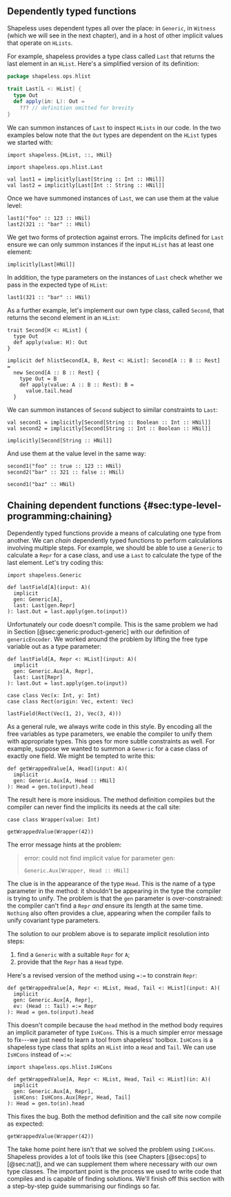 ## Dependently typed functions

Shapeless uses dependent types all over the place:
in `Generic`, in `Witness` (which we will see in the next chapter),
and in a host of other implicit values that operate on `HLists`.

For example, shapeless provides a type class called `Last`
that returns the last element in an `HList`.
Here's a simplified version of its definition:

```scala
package shapeless.ops.hlist

trait Last[L <: HList] {
  type Out
  def apply(in: L): Out =
    ??? // definition omitted for brevity
}
```

We can summon instances of `Last`
to inspect `HLists` in our code.
In the two examples below note that
the `Out` types are dependent on
the `HList` types we started with:

```tut:book:silent
import shapeless.{HList, ::, HNil}

import shapeless.ops.hlist.Last
```

```tut:book
val last1 = implicitly[Last[String :: Int :: HNil]]
val last2 = implicitly[Last[Int :: String :: HNil]]
```

Once we have summoned instances of `Last`,
we can use them at the value level:

```tut:book
last1("foo" :: 123 :: HNil)
last2(321 :: "bar" :: HNil)
```

We get two forms of protection against errors.
The implicits defined for `Last` ensure
we can only summon instances if
the input `HList` has at least one element:

```tut:book:fail
implicitly[Last[HNil]]
```

In addition, the type parameters
on the instances of `Last` check
whether we pass in the expected type of `HList`:

```tut:book:fail
last1(321 :: "bar" :: HNil)
```

As a further example, let's implement
our own type class, called `Second`,
that returns the second element in an `HList`:

```tut:book:silent
trait Second[H <: HList] {
  type Out
  def apply(value: H): Out
}

implicit def hlistSecond[A, B, Rest <: HList]: Second[A :: B :: Rest] =
  new Second[A :: B :: Rest] {
    type Out = B
    def apply(value: A :: B :: Rest): B =
      value.tail.head
  }
```

We can summon instances of `Second`
subject to similar constraints to `Last`:

```tut:book
val second1 = implicitly[Second[String :: Boolean :: Int :: HNil]]
val second2 = implicitly[Second[String :: Int :: Boolean :: HNil]]
```

```tut:book:fail
implicitly[Second[String :: HNil]]
```

And use them at the value level in the same way:

```tut:book
second1("foo" :: true :: 123 :: HNil)
second2("bar" :: 321 :: false :: HNil)
```

```tut:book:fail
second1("baz" :: HNil)
```

## Chaining dependent functions {#sec:type-level-programming:chaining}

Dependently typed functions provide
a means of calculating one type from another.
We can *chain* dependently typed functions
to perform calculations involving multiple steps.
For example, we should be able to use a `Generic`
to calculate a `Repr` for a case class,
and use a `Last` to calculate
the type of the last element.
Let's try coding this:

```tut:book:invisible
import shapeless.Generic
```

```tut:book:fail
def lastField[A](input: A)(
  implicit
  gen: Generic[A],
  last: Last[gen.Repr]
): last.Out = last.apply(gen.to(input))
```

Unfortunately our code doesn't compile.
This is the same problem we had
in Section [@sec:generic:product-generic]
with our definition of `genericEncoder`.
We worked around the problem by lifting
the free type variable out as a type parameter:

```tut:book:silent
def lastField[A, Repr <: HList](input: A)(
  implicit
  gen: Generic.Aux[A, Repr],
  last: Last[Repr]
): last.Out = last.apply(gen.to(input))
```

```tut:book:invisible
case class Vec(x: Int, y: Int)
case class Rect(origin: Vec, extent: Vec)
```

```tut:book
lastField(Rect(Vec(1, 2), Vec(3, 4)))
```

As a general rule,
we always write code in this style.
By encoding all the free variables as type parameters,
we enable the compiler to
unify them with appropriate types.
This goes for more subtle constraints as well.
For example, suppose we wanted
to summon a `Generic` for
a case class of exactly one field.
We might be tempted to write this:

```tut:book:silent
def getWrappedValue[A, Head](input: A)(
  implicit
  gen: Generic.Aux[A, Head :: HNil]
): Head = gen.to(input).head
```

The result here is more insidious.
The method definition compiles but
the compiler can never
find the implicits its needs
at the call site:

```tut:book:silent
case class Wrapper(value: Int)
```

```tut:book:fail
getWrappedValue(Wrapper(42))
```

The error message hints at the problem:

> error: could not find implicit value for parameter gen:
>
>   `Generic.Aux[Wrapper, Head :: HNil]`

The clue is in the appearance of the type `Head`.
This is the name of a type parameter in the method:
it shouldn't be appearing
in the type the compiler is trying to unify.
The problem is that the `gen` parameter is over-constrained:
the compiler can't find a `Repr`
*and* ensure its length at the same time.
`Nothing` also often provides a clue,
appearing when the compiler
fails to unify covariant type parameters.

The solution to our problem above
is to separate implicit resolution into steps:

1. find a `Generic` with a suitable `Repr` for `A`;
2. provide that the `Repr` has a `Head` type.

Here's a revised version of the method
using `=:=` to constrain `Repr`:

```tut:book:fail
def getWrappedValue[A, Repr <: HList, Head, Tail <: HList](input: A)(
  implicit
  gen: Generic.Aux[A, Repr],
  ev: (Head :: Tail) =:= Repr
): Head = gen.to(input).head
```

This doesn't compile
because the `head` method in the method body
requires an implicit parameter of type `IsHCons`.
This is a much simpler error message to fix---we
just need to learn a tool from shapeless' toolbox.
`IsHCons` is a shapeless type class
that splits an `HList` into a `Head` and `Tail`.
We can use `IsHCons` instead of `=:=`:

```tut:book:silent
import shapeless.ops.hlist.IsHCons

def getWrappedValue[A, Repr <: HList, Head, Tail <: HList](in: A)(
  implicit
  gen: Generic.Aux[A, Repr],
  isHCons: IsHCons.Aux[Repr, Head, Tail]
): Head = gen.to(in).head
```

This fixes the bug.
Both the method definition
and the call site now compile as expected:

```tut:book
getWrappedValue(Wrapper(42))
```

The take home point here isn't
that we solved the problem using `IsHCons`.
Shapeless provides a lot of tools like this
(see Chapters [@sec:ops] to [@sec:nat]),
and we can supplement them where necessary
with our own type classes.
The important point is
the process we used to write code that compiles
and is capable of finding solutions.
We'll finish off this section
with a step-by-step guide
summarising our findings so far.
